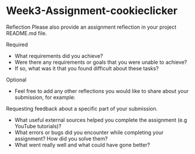 # Week3-Assignment-cookieclicker

Reflection
Please also provide an assignment reflection in your project README.md file.

Required
- What requirements did you achieve?
- Were there any requirements or goals that you were unable to achieve?
- If so, what was it that you found difficult about these tasks?

Optional
- Feel free to add any other reflections you would like to share about your submission, for example:

Requesting feedback about a specific part of your submission.
- What useful external sources helped you complete the assignment (e.g YouTube tutorials)?
- What errors or bugs did you encounter while completing your assignment? How did you solve them?
- What went really well and what could have gone better?